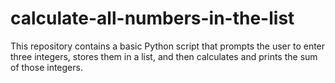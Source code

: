 # calculate-all-numbers-in-the-list
This repository contains a basic Python script that prompts the user to enter three integers, stores them in a list, and then calculates and prints the sum of those integers.
